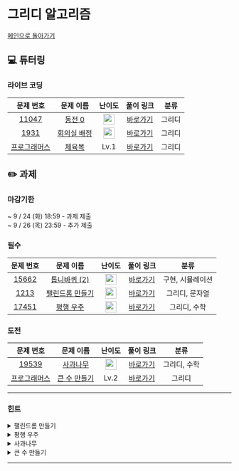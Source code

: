 # 그리디 알고리즘
[메인으로 돌아가기](https://github.com/Altu-Bitu-7/Notice)
## 💻 튜터링
### 라이브 코딩
| 문제 번호 | 문제 이름 | 난이도 | 풀이 링크 | 분류 |
| :-: | :-: | :-: | :-: | :-: |
| [11047](https://www.acmicpc.net/problem/11047) | [동전 0](https://www.acmicpc.net/problem/11047) | <img height="25px" width="25px" src="https://static.solved.ac/tier_small/7.svg"/> | [바로가기]()| 그리디 |
| [1931](https://www.acmicpc.net/problem/1931) | [회의실 배정](https://www.acmicpc.net/problem/1931) | <img height="25px" width="25px" src="https://static.solved.ac/tier_small/10.svg"/> | [바로가기]() | 그리디 | 
| [프로그래머스](https://school.programmers.co.kr/learn/courses/30/lessons/42862) | [체육복](https://school.programmers.co.kr/learn/courses/30/lessons/42862) | Lv.1 | [바로가기]() | 그리디 |
## ✏️ 과제
### 마감기한
~ 9 / 24 (화) 18:59 - 과제 제출 </br>
~ 9 / 26 (목) 23:59 - 추가 제출 </br>
### 필수
| 문제 번호 | 문제 이름 | 난이도 | 풀이 링크 | 분류 |
| :-: | :-: | :-: | :-: | :-: |
| [15662](https://www.acmicpc.net/problem/15662) | [톱니바퀴 (2)](https://www.acmicpc.net/problem/15662) | <img height="25px" width="25px" src="https://static.solved.ac/tier_small/11.svg"/> | [바로가기]() | 구현, 시뮬레이션 |
| [1213](https://www.acmicpc.net/problem/1213) | [팰린드롬 만들기](https://www.acmicpc.net/problem/1213) | <img height="25px" width="25px" src="https://static.solved.ac/tier_small/8.svg"/> | [바로가기]() | 그리디, 문자열 |
| [17451](https://www.acmicpc.net/problem/17451) | [평행 우주](https://www.acmicpc.net/problem/14235) | <img height="25px" width="25px" src="https://static.solved.ac/tier_small/8.svg"/> | [바로가기]() | 그리디, 수학 |
### 도전
| 문제 번호 | 문제 이름 | 난이도 | 풀이 링크 | 분류 |
| :-: | :-: | :-: | :-: | :-: |
| [19539](https://www.acmicpc.net/problem/19539) | [사과나무](https://www.acmicpc.net/problem/19539) | <img height="25px" width="25px" src="https://static.solved.ac/tier_small/11.svg"/> | [바로가기]() | 그리디, 수학 |
| [프로그래머스](https://school.programmers.co.kr/learn/courses/30/lessons/42883) | [큰 수 만들기](https://school.programmers.co.kr/learn/courses/30/lessons/42883) | Lv.2 | [바로가기]() | 그리디 |
---
### 힌트
<details><summary>팰린드롬 만들기</summary><div markdown="1">&nbsp;&nbsp;&nbsp;&nbsp;어떤 조건을 만족하면 팰린드롬을 만들 수 있을까요?</div></details>
<details><summary>평행 우주</summary><div markdown="1">&nbsp;&nbsp;&nbsp;&nbsp;문제의 조건을 천천히 확인해봅시다! 어떻게 계산하면 올려야 하는 속도의 최솟값을 구할 수 있을까요? 자료형의 범위에 주의하세요!</div></details>
<details><summary>사과나무</summary><div markdown="1">&nbsp;&nbsp;&nbsp;&nbsp;골드라고 겁먹지 말아요:) 나무가 자라는 높이의 수학적인 성질을 이용하면 어렵지 않은 문제입니다!</div></details>
<details><summary>큰 수 만들기</summary><div markdown="1">&nbsp;&nbsp;&nbsp;&nbsp;앞에 있는 숫자를 버리지 않고 뒤에 있는 숫자를 버리는 조건이 무엇일까요?
</div></details>

---
